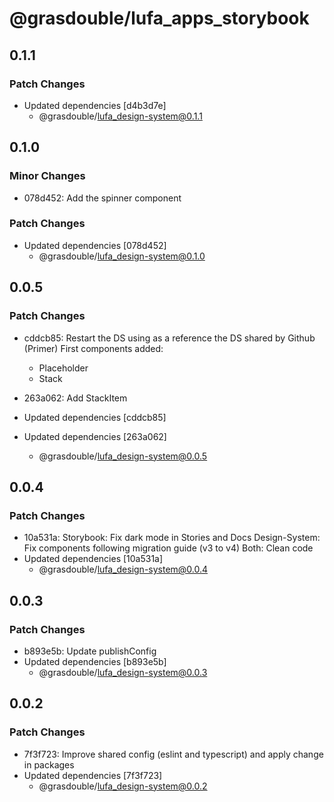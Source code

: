 # @grasdouble/lufa_apps_storybook

## 0.1.1

### Patch Changes

- Updated dependencies [d4b3d7e]
  - @grasdouble/lufa_design-system@0.1.1

## 0.1.0

### Minor Changes

- 078d452: Add the spinner component

### Patch Changes

- Updated dependencies [078d452]
  - @grasdouble/lufa_design-system@0.1.0

## 0.0.5

### Patch Changes

- cddcb85: Restart the DS using as a reference the DS shared by Github (Primer)
  First components added:

  - Placeholder
  - Stack

- 263a062: Add StackItem
- Updated dependencies [cddcb85]
- Updated dependencies [263a062]
  - @grasdouble/lufa_design-system@0.0.5

## 0.0.4

### Patch Changes

- 10a531a: Storybook: Fix dark mode in Stories and Docs
  Design-System: Fix components following migration guide (v3 to v4)
  Both: Clean code
- Updated dependencies [10a531a]
  - @grasdouble/lufa_design-system@0.0.4

## 0.0.3

### Patch Changes

- b893e5b: Update publishConfig
- Updated dependencies [b893e5b]
  - @grasdouble/lufa_design-system@0.0.3

## 0.0.2

### Patch Changes

- 7f3f723: Improve shared config (eslint and typescript) and apply change in packages
- Updated dependencies [7f3f723]
  - @grasdouble/lufa_design-system@0.0.2
